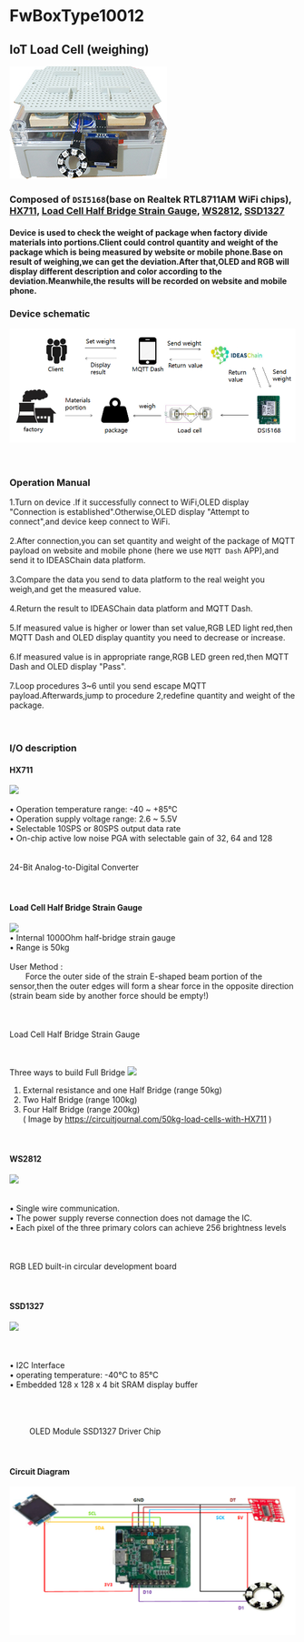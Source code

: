 FwBoxType10012
======
IoT Load Cell (weighing)
----
 ![image](https://github.com/twhikari/FW-images/blob/main/Weighing.jpg)
 <!--
<div align = center> <image src="https://github.com/twhikari/FW-images/blob/main/Weighing.jpg"></div>
`SHT2X`
 -->

### Composed of `DSI5168`(base on Realtek RTL8711AM WiFi chips), [HX711](https://github.com/twhikari/FwBoxType10012/edit/main/README.md#hx711 ), [Load Cell Half Bridge Strain Gauge](https://github.com/twhikari/FwBoxType10012/edit/main/README.md#load-cell-half-bridge-strain-gauge "link"), [WS2812](https://github.com/twhikari/FwBoxType10012/edit/main/README.md#WS2812 "link"), [SSD1327](https://github.com/twhikari/FwBoxType10012/edit/main/README.md#SSD1237"link")

#### Device is used to check the weight of package when factory divide materials into portions.Client could control quantity and weight of the package which is being measured by website or mobile phone.Base on result of weighing,we can get the deviation.After that,OLED and RGB will display different description and color according to the deviation.Meanwhile,the results will be recorded on website and mobile phone.

### Device schematic
![image](https://github.com/twhikari/FW-images/blob/main/Load%20cell%20desing%20schematic.png)
<br><br><br>

### Operation Manual
1.Turn on device .If it successfully connect to WiFi,OLED display "Connection is established".Otherwise,OLED display "Attempt to connect",and device keep connect to WiFi.  <br><br>
2.After connection,you can set quantity and weight of the package of MQTT payload on website and mobile phone (here we use `MQTT Dash` APP),and send it to IDEASChain data platform.  <br><br>
3.Compare the data you send to data platform to the real weight you weigh,and get the measured value.  <br><br>
4.Return the result to IDEASChain data platform and MQTT Dash.  <br><br>
5.If measured value is higher or lower than set value,RGB LED light red,then MQTT Dash and OLED display quantity you need to decrease or increase.  <br><br>
6.If measured value is in appropriate range,RGB LED green red,then MQTT Dash and OLED display "Pass".  <br><br>
7.Loop procedures 3~6 until you send escape MQTT payload.Afterwards,jump to procedure 2,redefine quantity and weight of the package.
<br><br><br>

### I/O description

#### HX711 
<!--
![image](https://github.com/twhikari/FW-images/blob/main/HX711.png) 

-->

<image src="https://github.com/twhikari/FW-images/blob/main/HX711.png" align = left> 
<br><br> 
• Operation temperature range: -40 ~ +85℃  <br> 
• Operation supply voltage range: 2.6 ~ 5.5V  <br> 
• Selectable 10SPS or 80SPS output data rate  <br> 
• On-chip active low noise PGA with selectable gain of 32, 64 and 128  <br>  
<br> <br>
24-Bit Analog-to-Digital Converter
<br><br><br>
 
#### Load Cell Half Bridge Strain Gauge 

<image src="https://github.com/twhikari/FW-images/blob/main/Half_Bridge.png" align = left> 
<br> 
• Internal 1000Ohm half-bridge strain gauge <br> 
• Range is 50kg  <br> <br>  
User Method : <br>
&ensp;&ensp;&ensp;&ensp;Force the outer side of the strain E-shaped beam portion of the sensor,then the outer edges will form a shear force in the opposite direction (strain beam side by another force should be empty!)
<br><br><br><br>
Load Cell Half Bridge Strain Gauge
<br><br><br>
 
Three ways to build Full Bridge
<image src="https://github.com/twhikari/FW-images/blob/main/Full_Bridge.png">
1. External resistance and one Half Bridge (range 50kg)   
2. Two Half Bridge (range 100kg)  
3. Four Half Bridge (range 200kg)  
( Image by https://circuitjournal.com/50kg-load-cells-with-HX711 )
<br><br><br>
#### WS2812

<image src="https://github.com/twhikari/FW-images/blob/main/WS2812.png" align = left> 
<br><br><br>
• Single wire communication.  <br>  
• The power supply reverse connection does not damage the IC. <br> 
• Each pixel of the three primary colors can achieve 256 brightness levels <br> 
<br><br><br>
RGB LED built-in circular development board
<br><br><br>
 
#### SSD1327

<image src="https://github.com/twhikari/FW-images/blob/main/SSD1327.png" align = left> 
<br><br><br><br>
• I2C Interface <br> 
• operating temperature: -40°C to 85°C <br>
• Embedded 128 x 128 x 4 bit SRAM display buffer <br>

<br><br><br>
&ensp;&ensp;&ensp;&ensp;&ensp;OLED Module SSD1327 Driver Chip
<br><br><br>

#### Circuit Diagram
 ![image](https://github.com/twhikari/FW-images/blob/main/Circuit_Diagram.png)
